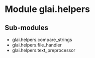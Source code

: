 Module glai.helpers
===================

Sub-modules
-----------
* glai.helpers.compare_strings
* glai.helpers.file_handler
* glai.helpers.text_preprocessor